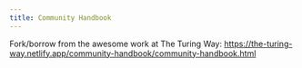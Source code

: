 ```yaml
---
title: Community Handbook
---
```


Fork/borrow from the awesome work at The Turing Way: <https://the-turing-way.netlify.app/community-handbook/community-handbook.html>